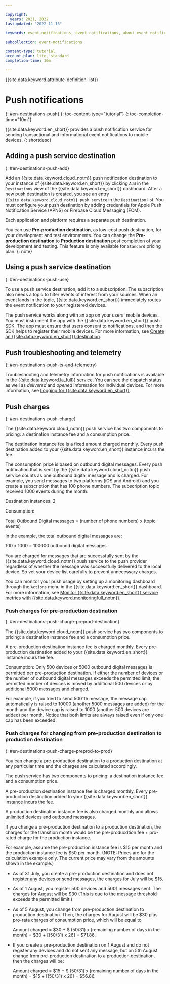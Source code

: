 ```yaml
---

copyright:
  years: 2021, 2022
lastupdated: "2022-11-16"

keywords: event-notifications, event notifications, about event notifications, destinations, push

subcollection: event-notifications

content-type: tutorial
account-plan: lite, standard
completion-time: 10m

---
```


{{site.data.keyword.attribute-definition-list}}

# Push notifications
{: #en-destinations-push}
{: toc-content-type="tutorial"}
{: toc-completion-time="10m"}

{{site.data.keyword.en_short}} provides a push notification service for sending transactional and informational event notifications to mobile devices.
{: shortdesc}

## Adding a push service destination
{: #en-destinations-push-add}

Add an {{site.data.keyword.cloud_notm}} push notification destination to your instance of {{site.data.keyword.en_short}} by clicking `Add` in the `Destinations` view of the {{site.data.keyword.en_short}} dashboard. After a new push destination is created, you see an entry `{{site.data.keyword.cloud_notm}} push service` in the `Destination` list. You must configure your push destination by adding credentials for Apple Push Notification Service (APNS) or Firebase Cloud Messaging (FCM).

Each application and platform requires a separate push destination.

You can use **Pre-production destination**, as low-cost push destination, for your development and test environments. You can change the **Pre-production destination** to **Production destination** post completion of your development and testing. This feature is only available for `Standard` pricing plan.
{: note}

## Using a push service destination
{: #en-destinations-push-use}

To use a push service destination, add it to a subscription. The subscription also needs a topic to filter events of interest from your sources. When an event lands in the topic, {{site.data.keyword.en_short}} immediately routes the event notification to your registered devices.

The push service works along with an app on your users' mobile devices. You must instrument the app with the {{site.data.keyword.en_short}} push SDK. The app must ensure that users consent to notifications, and then the SDK helps to register their mobile devices. For more information, see [Create an {{site.data.keyword.en_short}} destination](/docs/event-notifications?topic=event-notifications-en-create-en-destination).

## Push troubleshooting and telemetry
{: #en-destinations-push-ts-and-telemetry}

Troubleshooting and telemetry information for push notifications is available in the {{site.data.keyword.la_full}} service. You can see the dispatch status as well as *delivered* and *opened* information for individual devices. For more information, see [Logging for {{site.data.keyword.en_short}}](/docs/event-notifications?topic=event-notifications-en-logs).

## Push charges
{: #en-destinations-push-charge}

The {{site.data.keyword.cloud_notm}} push service has two components to pricing: a destination instance fee and a consumption price.

The destination instance fee is a fixed amount charged monthly. Every push destination added to your {{site.data.keyword.en_short}} instance incurs the fee.

The consumption price is based on outbound digital messages. Every push notification that is sent by the {{site.data.keyword.cloud_notm}} push service counts as one outbound digital message and is charged. For example, you send messages to two platforms (iOS and Android) and you create a subscription that has 100 phone numbers. The subscription topic received 1000 events during the month:

Destination instances: 2

Consumption:

Total Outbound Digital messages = (number of phone numbers) x (topic events)

In the example, the total outbound digital messages are:

100 x 1000 = 100000 outbound digital messages

You are charged for messages that are successfully sent by the {{site.data.keyword.cloud_notm}} push service to the push provider regardless of whether the message was successfully delivered to the local device. So vet your device list carefully to prevent unnecessary charges.

You can monitor your push usage by setting up a monitoring dashboard through the `Actions` menu in the {{site.data.keyword.en_short}} dashboard. For more information, see [Monitor {{site.data.keyword.en_short}} service metrics with {{site.data.keyword.monitoringfull_notm}}](/docs/event-notifications?topic=event-notifications-en-monitoring).

### Push charges for pre-production destination
{: #en-destinations-push-charge-preprod-destination}

The {{site.data.keyword.cloud_notm}} push service has two components to pricing: a destination instance fee and a consumption price.

A pre-production destination instance fee is charged monthly. Every pre-production destination added to your {{site.data.keyword.en_short}} instance incurs the fee.

Consumption: Only 500 devices or 5000 outbound digital messages is permitted per pre-production destination. If either the number of devices or the number of outbound digital messages exceeds the permitted limit, the permitted number of devices is moved by additional 500 devices or by additional 5000 messages and charged.

For example, if you tried to send 5001th message, the message cap automatically is raised to 10000 (another 5000 messages are added) for the month and the device cap is raised to 1000 (another 500 devices are added) per month. Notice that both limits are always raised even if only one cap has been exceeded.

### Push charges for changing from pre-production destination to production destination
{: #en-destinations-push-charge-preprod-to-prod}

You can change a pre-production destination to a production destination at any particular time and the charges are calculated accordingly.

The push service has two components to pricing: a destination instance fee and a consumption price.

A pre-production destination instance fee is charged monthly. Every pre-production destination added to your {{site.data.keyword.en_short}} instance incurs the fee.

A production destination instance fee is also charged monthly and allows unlimited devices and outbound messages.

If you change a pre-production destination to a production destination, the charges for the transition month would be the pre-producdtion fee + pro-rated charge for the production instance.

For example, assume the pre-production instance fee is $15 per month and the production instance fee is $50 per month. 
(NOTE: Prices are for the calculation example only.  The current price may vary from the amounts shown in the example.)
- As of 31 July, you create a pre-production destination and does not register any devices or send messages, the charges for July will be $15.
- As of 1 August, you register 500 devices and 5001 messages sent. The charges for August will be $30 (This is due to the message threshold exceeds the permitted limit.)
- As of 5 August, you change from pre-production destination to production destination. Then, the charges for August will be $30 plus pro-rata charges of consumption price, which will be equal to

   Amount charged = $30 + $ (50/31) x (remaining number of days in the month) = $30 + [(50/31) x 26] = $71.86.

- If you create a pre-production destination on 1 August and do not register any devices and do not sent any message, but on 5th August change from pre-production destination to a production destination, then the charges will be:

   Amount charged = $15 + $ (50/31) x (remaining number of days in the month) = $15 + [(50/31) x 26] = $56.86.
   
